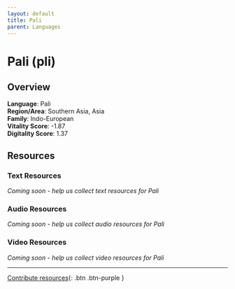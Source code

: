```yaml
---
layout: default
title: Pali
parent: Languages
---
```


# Pali (pli)

## Overview

**Language**: Pali  
**Region/Area**: Southern Asia, Asia  
**Family**: Indo-European  
**Vitality Score**: -1.87  
**Digitality Score**: 1.37  

## Resources

### Text Resources
*Coming soon - help us collect text resources for Pali*

### Audio Resources
*Coming soon - help us collect audio resources for Pali*

### Video Resources
*Coming soon - help us collect video resources for Pali*

---

[Contribute resources](https://fairtrain.github.io/){: .btn .btn-purple }
